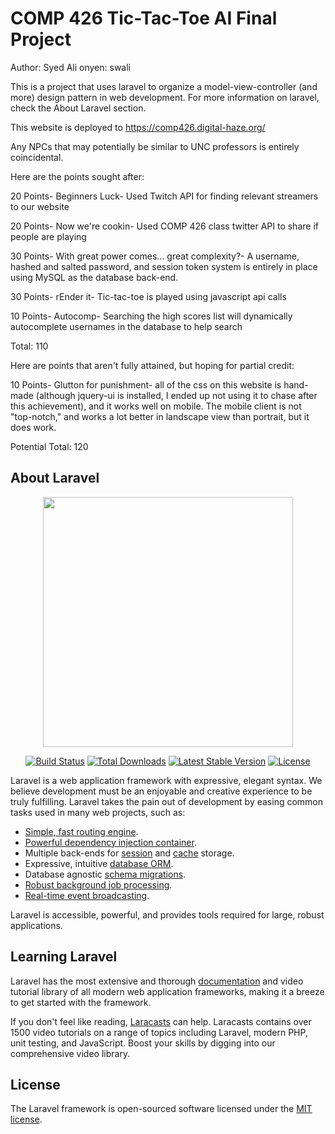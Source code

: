 # COMP 426 Tic-Tac-Toe AI Final Project
Author: Syed Ali
onyen: swali

This is a project that uses laravel to organize a model-view-controller (and more) design pattern in web development. For more information on laravel, check the About Laravel section.

This website is deployed to https://comp426.digital-haze.org/

Any NPCs that may potentially be similar to UNC professors is entirely coincidental.

Here are the points sought after:

20 Points- Beginners Luck- Used Twitch API for finding relevant streamers to our website

20 Points- Now we're cookin- Used COMP 426 class twitter API to share if people are playing

30 Points- With great power comes... great complexity?- A username, hashed and salted password, and session token system is entirely in place using MySQL as the database back-end.

30 Points- rEnder it- Tic-tac-toe is played using javascript api calls

10 Points- Autocomp- Searching the high scores list will dynamically autocomplete usernames in the database to help search


Total: 110

Here are points that aren't fully attained, but hoping for partial credit:

10 Points- Glutton for punishment- all of the css on this website is hand-made (although jquery-ui is installed, I ended up not using it to chase after this achievement), and it works well on mobile. The mobile client is not "top-notch," and works a lot better in landscape view than portrait, but it does work.

Potential Total: 120

## About Laravel

<p align="center"><a href="https://laravel.com" target="_blank"><img src="https://raw.githubusercontent.com/laravel/art/master/logo-lockup/5%20SVG/2%20CMYK/1%20Full%20Color/laravel-logolockup-cmyk-red.svg" width="400"></a></p>

<p align="center">
<a href="https://travis-ci.org/laravel/framework"><img src="https://travis-ci.org/laravel/framework.svg" alt="Build Status"></a>
<a href="https://packagist.org/packages/laravel/framework"><img src="https://img.shields.io/packagist/dt/laravel/framework" alt="Total Downloads"></a>
<a href="https://packagist.org/packages/laravel/framework"><img src="https://img.shields.io/packagist/v/laravel/framework" alt="Latest Stable Version"></a>
<a href="https://packagist.org/packages/laravel/framework"><img src="https://img.shields.io/packagist/l/laravel/framework" alt="License"></a>
</p>

Laravel is a web application framework with expressive, elegant syntax. We believe development must be an enjoyable and creative experience to be truly fulfilling. Laravel takes the pain out of development by easing common tasks used in many web projects, such as:

- [Simple, fast routing engine](https://laravel.com/docs/routing).
- [Powerful dependency injection container](https://laravel.com/docs/container).
- Multiple back-ends for [session](https://laravel.com/docs/session) and [cache](https://laravel.com/docs/cache) storage.
- Expressive, intuitive [database ORM](https://laravel.com/docs/eloquent).
- Database agnostic [schema migrations](https://laravel.com/docs/migrations).
- [Robust background job processing](https://laravel.com/docs/queues).
- [Real-time event broadcasting](https://laravel.com/docs/broadcasting).

Laravel is accessible, powerful, and provides tools required for large, robust applications.

## Learning Laravel

Laravel has the most extensive and thorough [documentation](https://laravel.com/docs) and video tutorial library of all modern web application frameworks, making it a breeze to get started with the framework.

If you don't feel like reading, [Laracasts](https://laracasts.com) can help. Laracasts contains over 1500 video tutorials on a range of topics including Laravel, modern PHP, unit testing, and JavaScript. Boost your skills by digging into our comprehensive video library.

## License

The Laravel framework is open-sourced software licensed under the [MIT license](https://opensource.org/licenses/MIT).
